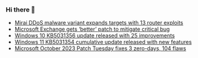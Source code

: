 ### Hi there 👋

<!--START_SECTION:feed-->
* [Mirai DDoS malware variant expands targets with 13 router exploits](https://www.bleepingcomputer.com/news/security/mirai-ddos-malware-variant-expands-targets-with-13-router-exploits/)
* [Microsoft Exchange gets ‘better’ patch to mitigate critical bug](https://www.bleepingcomputer.com/news/security/microsoft-exchange-gets-better-patch-to-mitigate-critical-bug/)
* [Windows 10 KB5031356 update released with 25 improvements](https://www.bleepingcomputer.com/news/microsoft/windows-10-kb5031356-update-released-with-25-improvements/)
* [Windows 11 KB5031354 cumulative update released with new features](https://www.bleepingcomputer.com/news/microsoft/windows-11-kb5031354-cumulative-update-released-with-new-features/)
* [Microsoft October 2023 Patch Tuesday fixes 3 zero-days, 104 flaws](https://www.bleepingcomputer.com/news/microsoft/microsoft-october-2023-patch-tuesday-fixes-3-zero-days-104-flaws/)
<!--END_SECTION:feed-->

<!--
**frankenk/frankenk** is a ✨ _special_ ✨ repository because its `README.md` (this file) appears on your GitHub profile.

Here are some ideas to get you started:

- 🔭 I’m currently working on ...
- 🌱 I’m currently learning ...
- 👯 I’m looking to collaborate on ...
- 🤔 I’m looking for help with ...
- 💬 Ask me about ...
- 📫 How to reach me: ...
- 😄 Pronouns: ...
- ⚡ Fun fact: ...
-->



